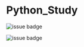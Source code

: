 # Python_Study

![issue badge](https://img.shields.io/badge/python-3.7.4-blue?style=flat&logo=Python&logoColor=White)

![issue badge](https://img.shields.io/badge/ubuntu-16.04-orange=flat&logo=Ubuntu&logoColor=White)
